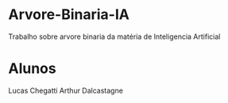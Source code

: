 # Arvore-Binaria-IA
Trabalho sobre arvore binaria da matéria de Inteligencia Artificial

# Alunos
Lucas Chegatti
Arthur Dalcastagne
